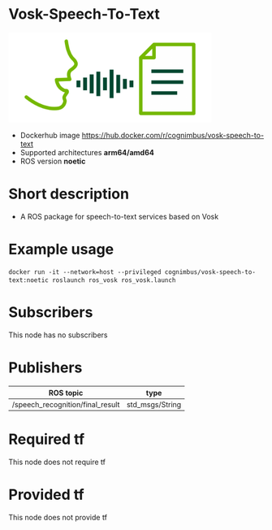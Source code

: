 # Vosk-Speech-To-Text

<img src="./vosk-speech-to-text/speech-text.png" alt="vosk-speech-to-text" width="400"/>

* Dockerhub image https://hub.docker.com/r/cognimbus/vosk-speech-to-text
* Supported architectures <b>arm64/amd64</b>
* ROS version <b>noetic
</b>

# Short description
* A ROS package for speech-to-text services based on Vosk

# Example usage
```
docker run -it --network=host --privileged cognimbus/vosk-speech-to-text:noetic roslaunch ros_vosk ros_vosk.launch
```

# Subscribers
This node has no subscribers


# Publishers
ROS topic | type
--- | ---
/speech_recognition/final_result | std_msgs/String


# Required tf
This node does not require tf


# Provided tf
This node does not provide tf


